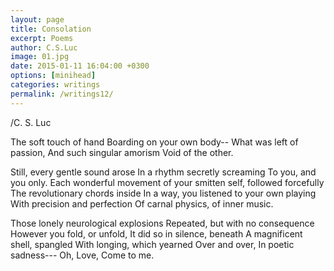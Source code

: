 ```yaml
---
layout: page
title: Consolation
excerpt: Poems
author: C.S.Luc
image: 01.jpg
date: 2015-01-11 16:04:00 +0300
options: [minihead]
categories: writings
permalink: /writings12/
---
```


/C. S. Luc

The soft touch of hand
Boarding on your own body--
What was left of passion,
And such singular amorism
Void of the other.

Still, every gentle sound arose
In a rhythm secretly screaming 
To you, and you only.
Each wonderful movement of 
your smitten self, 
followed forcefully
The revolutionary chords inside
In a way, you listened to 
your own playing
With precision and perfection
Of carnal physics, of inner music.

Those lonely neurological explosions
Repeated, but with no consequence 
However you fold, or unfold,
It did so in silence, beneath
A magnificent shell, spangled 
With longing, which yearned 
Over and over, 
In poetic sadness---
Oh, Love,
Come to me.